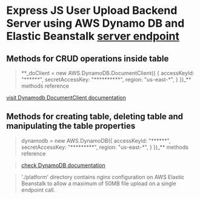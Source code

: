 # Express JS User Upload Backend Server using AWS Dynamo DB and Elastic Beanstalk <a href="http://user-upload-api.us-east-1.elasticbeanstalk.com/" target="_blank">server endpoint</a>

## Methods for CRUD operations inside table

> \*\*\_doClient = new AWS.DynamoDB.DocumentClient({
> {
> accessKeyId: "\*\*\*\*\*\*",
> secretAccessKey: "\*\*\*\*\*\*\*\*\*\*",
> region: "us-east-\*",
> }
> })\_\*\* methods reference

<a href="https://docs.aws.amazon.com/AWSJavaScriptSDK/latest/AWS/DynamoDB/DocumentClient.html" target="_blank">visit Dynamodb DocumentClient documentation</a>

## Methods for creating table, deleting table and manipulating the table properties

> dynamodb = new AWS.DynamoDB({
> accessKeyId: "\*\*\*\*\*\*",
> secretAccessKey: "\*\*\*\*\*\*\*\*\*",
> region: "us-east-\*",
> }
> })\_\*\* methods reference

> <a href="https://docs.aws.amazon.com/AWSJavaScriptSDK/latest/AWS/DynamoDB.html#deleteTable-property" target="_blank"> check DynamoDB documentation </a>

> './platform' directory contains nginx configuration on AWS Elastic Beanstalk to allow a maximum of 50MB file upload on a single endpoint call.
